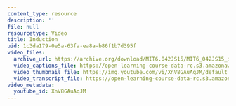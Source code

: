 ```yaml
---
content_type: resource
description: ''
file: null
resourcetype: Video
title: Induction
uid: 1c3da179-0e5a-63fa-ea8a-b86f1b7d395f
video_files:
  archive_url: https://archive.org/download/MIT6.042JS15/MIT6_042JS15_induction_ipod.mp4
  video_captions_file: https://open-learning-course-data-rc.s3.amazonaws.com/6-042j-mathematics-for-computer-science-spring-2015/0416aecab91153bb84de6a9ca7ad95fa_XnV8GAuAqJM.vtt
  video_thumbnail_file: https://img.youtube.com/vi/XnV8GAuAqJM/default.jpg
  video_transcript_file: https://open-learning-course-data-rc.s3.amazonaws.com/6-042j-mathematics-for-computer-science-spring-2015/3f64fa504288772ffc8d9d2b47f8823b_XnV8GAuAqJM.pdf
video_metadata:
  youtube_id: XnV8GAuAqJM
---
```

